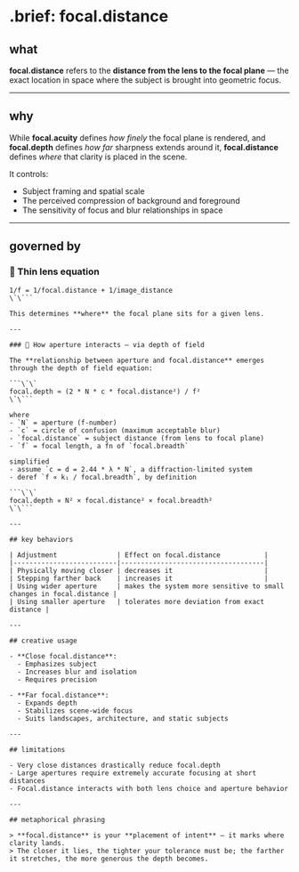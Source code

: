 # .brief: focal.distance

## what

**focal.distance** refers to the **distance from the lens to the focal plane** — the exact location in space where the subject is brought into geometric focus.

---

## why

While **focal.acuity** defines *how finely* the focal plane is rendered, and **focal.depth** defines *how far* sharpness extends around it, **focal.distance** defines *where* that clarity is placed in the scene.

It controls:
- Subject framing and spatial scale
- The perceived compression of background and foreground
- The sensitivity of focus and blur relationships in space

---

## governed by

### 📐 Thin lens equation

```\`\`
1/f = 1/focal.distance + 1/image_distance
\`\```

This determines **where** the focal plane sits for a given lens.

---

### 🔧 How aperture interacts — via depth of field

The **relationship between aperture and focal.distance** emerges through the depth of field equation:

```\`\`
focal.depth ≈ (2 * N * c * focal.distance²) / f²
\`\```

where
- `N` = aperture (f-number)
- `c` = circle of confusion (maximum acceptable blur)
- `focal.distance` = subject distance (from lens to focal plane)
- `f` = focal length, a fn of `focal.breadth`

simplified
- assume `c = d = 2.44 * λ * N`, a diffraction-limited system
- deref `f ∝ k₁ / focal.breadth`, by definition

```\`\`
focal.depth ∝ N² × focal.distance² × focal.breadth²
\`\```

---

## key behaviors

| Adjustment               | Effect on focal.distance           |
|--------------------------|------------------------------------|
| Physically moving closer | decreases it                       |
| Stepping farther back    | increases it                       |
| Using wider aperture     | makes the system more sensitive to small changes in focal.distance |
| Using smaller aperture   | tolerates more deviation from exact distance |

---

## creative usage

- **Close focal.distance**:
  - Emphasizes subject
  - Increases blur and isolation
  - Requires precision

- **Far focal.distance**:
  - Expands depth
  - Stabilizes scene-wide focus
  - Suits landscapes, architecture, and static subjects

---

## limitations

- Very close distances drastically reduce focal.depth
- Large apertures require extremely accurate focusing at short distances
- Focal.distance interacts with both lens choice and aperture behavior

---

## metaphorical phrasing

> **focal.distance** is your **placement of intent** — it marks where clarity lands.
> The closer it lies, the tighter your tolerance must be; the farther it stretches, the more generous the depth becomes.
